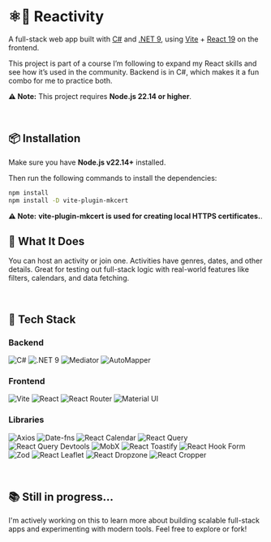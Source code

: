 # ⚛️🎯 Reactivity
A full-stack web app built with [C#](https://learn.microsoft.com/en-us/dotnet/csharp/) and [.NET 9](https://dotnet.microsoft.com/en-us/), using [Vite](https://vitejs.dev/) + [React 19](https://react.dev/) on the frontend.  

This project is part of a course I’m following to expand my React skills and see how it’s used in the community. Backend is in C#, which makes it a fun combo for me to practice both.

**⚠️ Note:** This project requires **Node.js 22.14 or higher**.


<br />

## 📦 Installation

Make sure you have **Node.js v22.14+** installed.

Then run the following commands to install the dependencies:

```bash
npm install
npm install -D vite-plugin-mkcert
```

**⚠️ Note:**  **vite-plugin-mkcert is used for creating local HTTPS certificates.**.
<br />

## 🧠 What It Does

You can host an activity or join one. Activities have genres, dates, and other details. Great for testing out full-stack logic with real-world features like filters, calendars, and data fetching.

<br />

## 🚀 Tech Stack

### Backend
![C#](https://img.shields.io/badge/C%23-68217A?style=for-the-badge&logo=csharp&logoColor=white)
![.NET 9](https://img.shields.io/badge/.NET-512BD4?style=for-the-badge&logo=dotnet&logoColor=white)
![Mediator](https://img.shields.io/badge/Mediator-6A1577?style=for-the-badge)
![AutoMapper](https://img.shields.io/badge/AutoMapper-E10098?style=for-the-badge)

### Frontend
![Vite](https://img.shields.io/badge/Vite-646CFF?style=for-the-badge&logo=vite&logoColor=white)
![React](https://img.shields.io/badge/React-20232A?style=for-the-badge&logo=react&logoColor=61DAFB)
![React Router](https://img.shields.io/badge/React%20Router-CA4245?style=for-the-badge&logo=reactrouter&logoColor=white)
![Material UI](https://img.shields.io/badge/MUI-007FFF?style=for-the-badge&logo=mui&logoColor=white)

### Libraries
![Axios](https://img.shields.io/badge/Axios-5A29E4?style=for-the-badge)
![Date-fns](https://img.shields.io/badge/date--fns-008080?style=for-the-badge)
![React Calendar](https://img.shields.io/badge/React%20Calendar-61DAFB?style=for-the-badge)
![React Query](https://img.shields.io/badge/React%20Query-FF4154?style=for-the-badge&logo=reactquery&logoColor=white)
![React Query Devtools](https://img.shields.io/badge/React%20Query%20Devtools-FF4154?style=for-the-badge&logo=reactquery&logoColor=white)
![MobX](https://img.shields.io/badge/MobX-EF3A3A?style=for-the-badge&logo=mobx&logoColor=white)
![React Toastify](https://img.shields.io/badge/React%20Toastify-FF6B00?style=for-the-badge)
![React Hook Form](https://img.shields.io/badge/React%20Hook%20Form-EC5990?style=for-the-badge&logo=reacthookform&logoColor=white)
![Zod](https://img.shields.io/badge/Zod-8C52FF?style=for-the-badge)
![React Leaflet](https://img.shields.io/badge/React%20Leaflet-199900?style=for-the-badge&logo=leaflet&logoColor=white)
![React Dropzone](https://img.shields.io/badge/React%20Dropzone-3F72AF?style=for-the-badge)
![React Cropper](https://img.shields.io/badge/React%20Cropper-FFA500?style=for-the-badge&logo=crop&logoColor=white)

<br />

## 📚 Still in progress...

I'm actively working on this to learn more about building scalable full-stack apps and experimenting with modern tools. Feel free to explore or fork!
